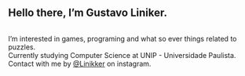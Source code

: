 ## Hello there, I’m Gustavo Liniker.

<p align="center"> 
  <img alt="" src="https://i.pinimg.com/originals/9f/92/6c/9f926c8c220127d81c8ba6897aa8d5db.gif">
</p>


I’m interested in games, programing and what so ever things related to puzzles.<br>
Currently studying Computer Science at UNIP - Universidade Paulista.<br>
Contact with me by [@Linikker](https://instagram.com/linikker_?igshid=YTQwZjQ0NmI0OA==) on instagram.
<!---
Linikker/Linikker is a ✨ special ✨ repository because its `README.md` (this file) appears on your GitHub profile.
You can click the Preview link to take a look at your changes.
--->
